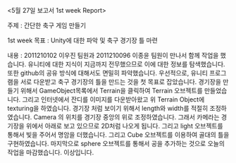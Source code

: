 
<5월 27일 보고서 1st week Report>

주제 : 간단한 축구 게임 만들기

1st week 목표 : Unity에 대한 파악 및 축구 경기장 틀 마련

내용 : 2011210102 이우진 팀원과 2011210096 이종윤 팀원이 만나서 함께 작업을 했습니다.
유니티에 대한 지식이 지금까지 전무했으므로 이에 대한 정보를 탐색했습니다. 또한 github의 공유 방식에 대해서도 면밀히 파악했습니다.
우선적으로, 유니티 프로그램을 서로 다운받고 축구 경기장의 틀을 만드는 것을 첫 목표로 잡았습니다.
경기장을 만들기 위해서 GameObject목록에서 Terrain을 클릭하여 Terrain 오브젝트를 만들었습니다.
그리고 인터넷에서 잔디를 이미지를 다운받아왔고 위 Terrain Object에 texturing을 하였습니다.
경기장 처럼 보이기 위해서 length와 width를 적절히 조정하였습니다. 
Camera 의 위치를 경기장 중앙의 위로 조정하였습니다. 그래서 카메라는 경기장을 위에서 아래로 보고 있으므로 2D처럼 나오게 됩니다.
그리고 light 오브젝트를 통해서 빛을 주어서 명암을 더했습니다.
그리고 Cube 오브젝트를 이용하여 골대의 틀을 구현하였습니다.
마지막으로 sphere 오브젝트를 통해서 공을 추가하는 것으로 오늘의 작업을 마감했습니다. 이상입니다.

